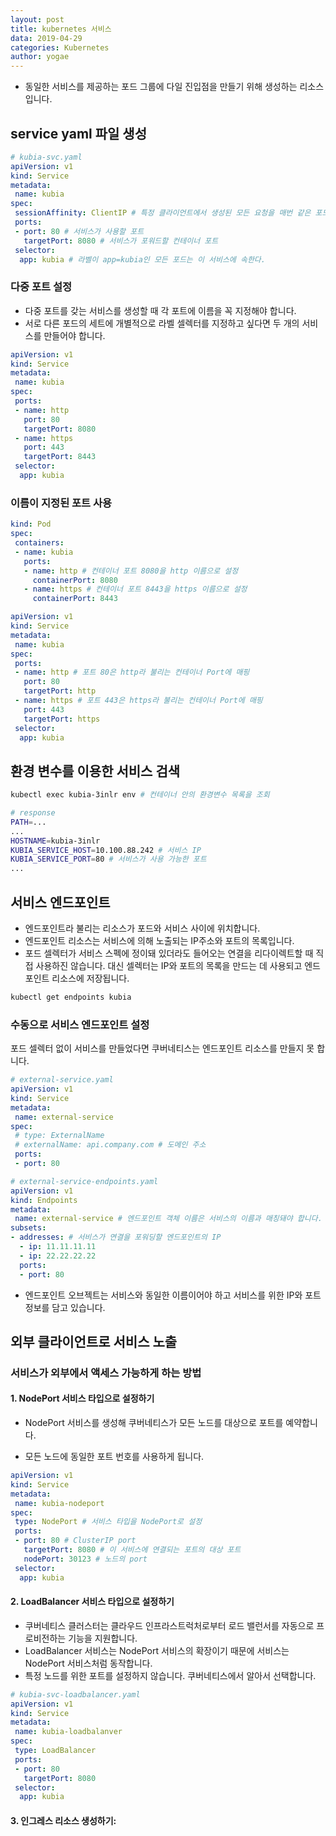 ```yaml
---
layout: post
title: kubernetes 서비스
data: 2019-04-29
categories: Kubernetes
author: yogae
---
```


- 동일한 서비스를 제공하는 포드 그룹에 다일 진입점을 만들기 위해 생성하는 리소스입니다.

## service yaml 파일 생성

```yaml
# kubia-svc.yaml
apiVersion: v1
kind: Service
metadata:
 name: kubia
spec:
 sessionAffinity: ClientIP # 특정 클라이언트에서 생성된 모든 요청을 매번 같은 포드로 리디레션할 때 사용(default: NONE)
 ports:
 - port: 80 # 서비스가 사용할 포트
   targetPort: 8080 # 서비스가 포워드할 컨테이너 포트
 selector:
  app: kubia # 라벨이 app=kubia인 모든 포드는 이 서비스에 속한다.
```

### 다중 포트 설정

- 다중 포트를 갖는 서비스를 생성할 때 각 포트에 이름을 꼭 지정해야 합니다.
- 서로 다른 포드의 세트에 개별적으로 라벨 셀렉터를 지정하고 싶다면 두 개의 서비스를 만들어야 합니다.

```yaml
apiVersion: v1
kind: Service
metadata:
 name: kubia
spec:
 ports:
 - name: http
   port: 80
   targetPort: 8080
 - name: https
   port: 443
   targetPort: 8443
 selector:
  app: kubia
```

### 이름이 지정된 포트 사용

```yaml
kind: Pod
spec:
 containers:
 - name: kubia
   ports:
   - name: http # 컨테이너 포트 8080을 http 이름으로 설정
     containerPort: 8080 
   - name: https # 컨테이너 포트 8443을 https 이름으로 설정
     containerPort: 8443
```

```yaml
apiVersion: v1
kind: Service
metadata:
 name: kubia
spec:
 ports:
 - name: http # 포트 80은 http라 불리는 컨테이너 Port에 매핑
   port: 80
   targetPort: http
 - name: https # 포트 443은 https라 불리는 컨테이너 Port에 매핑
   port: 443
   targetPort: https
 selector:
  app: kubia
```

## 환경 변수를 이용한 서비스 검색

```bash
kubectl exec kubia-3inlr env # 컨테이너 안의 환경변수 목록을 조회
```

```bash
# response
PATH=...
...
HOSTNAME=kubia-3inlr
KUBIA_SERVICE_HOST=10.100.88.242 # 서비스 IP
KUBIA_SERVICE_PORT=80 # 서비스가 사용 가능한 포트
...
```

## 서비스 엔드포인트

- 엔드포인트라 불리는 리소스가 포드와 서비스 사이에 위치합니다.
- 엔드포인트 리소스는 서비스에 의해 노출되는 IP주소와 포트의 목록입니다.
- 포드 셀렉터가 서비스 스펙에 정이돼 있더라도 들어오는 연결을 리다이렉트할 때 직접 사용하진 않습니다. 대신 셀렉터는 IP와 포트의 목록을 만드는 데 사용되고 엔드포인트 리소스에 저장됩니다.

```bash
kubectl get endpoints kubia
```

### 수동으로 서비스 엔드포인트 설정

포드 셀렉터 없이 서비스를 만들었다면 쿠버네티스는 엔드포인트 리소스를 만들지 못 합니다.

```yaml
# external-service.yaml
apiVersion: v1
kind: Service
metadata:
 name: external-service
spec:
 # type: ExternalName
 # externalName: api.company.com # 도메인 주소 
 ports:
 - port: 80
```

```yaml
# external-service-endpoints.yaml
apiVersion: v1
kind: Endpoints
metadata:
 name: external-service # 엔드포인트 객체 이름은 서비스의 이름과 매칭돼야 합니다.
subsets:
- addresses: # 서비스가 연결을 포워딩할 엔드포인트의 IP
  - ip: 11.11.11.11
  - ip: 22.22.22.22
  ports:
  - port: 80
```

- 엔드포인트 오브젝트는 서비스와 동일한 이름이어야 하고 서비스를 위한 IP와 포트 정보를 담고 있습니다.

## 외부 클라이언트로 서비스 노출

### 서비스가 외부에서 액세스 가능하게 하는 방법

#### 1. NodePort 서비스 타입으로 설정하기

- NodePort 서비스를 생성해 쿠버네티스가 모든 노드를 대상으로 포트를 예약합니다.

- 모든 노드에 동일한 포트 번호를 사용하게 됩니다.

```yaml
apiVersion: v1
kind: Service
metadata:
 name: kubia-nodeport
spec:
 type: NodePort # 서비스 타입을 NodePort로 설정
 ports:
 - port: 80 # ClusterIP port
   targetPort: 8080 # 이 서비스에 연결되는 포트의 대상 포트
   nodePort: 30123 # 노드의 port
 selector:
  app: kubia
```

#### 2. LoadBalancer 서비스 타입으로 설정하기

- 쿠버네티스 클러스터는 클라우드 인프라스트럭처로부터 로드 밸런서를 자동으로 프로비전하는 기능을 지원합니다.
- LoadBalancer 서비스는 NodePort 서비스의 확장이기 때문에 서비스는 NodePort 서비스처럼 동작합니다.
- 특정 노드를 위한 포트를 설정하지 않습니다. 쿠버네티스에서 알아서 선택합니다.

```yaml
# kubia-svc-loadbalancer.yaml
apiVersion: v1
kind: Service
metadata:
 name: kubia-loadbalanver
spec:
 type: LoadBalancer
 ports:
 - port: 80
   targetPort: 8080
 selector:
  app: kubia
```

#### 3. 인그레스 리소스 생성하기: